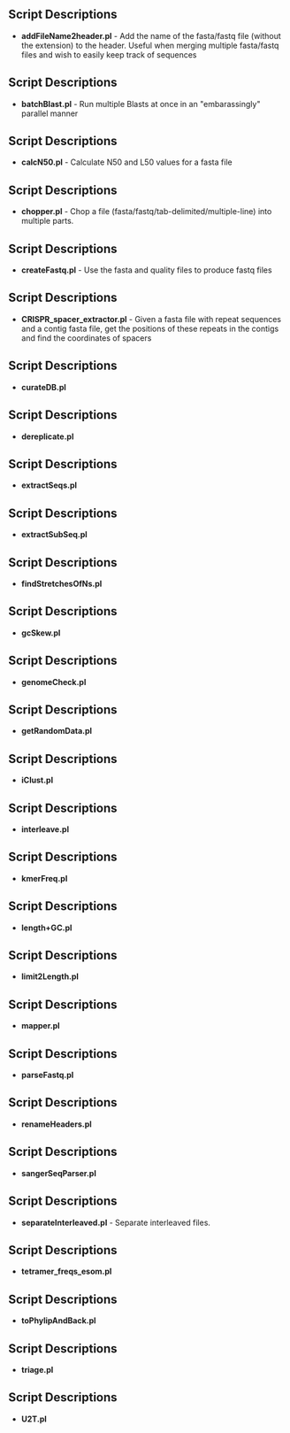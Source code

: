 ## Script Descriptions
* **addFileName2header.pl**	-	Add the name of the fasta/fastq file (without the extension) to the header. Useful when merging multiple fasta/fastq files and wish to easily keep track of sequences
## Script Descriptions
* **batchBlast.pl**	-	Run multiple Blasts at once in an "embarassingly" parallel manner
## Script Descriptions
* **calcN50.pl**	-	Calculate N50 and L50 values for a fasta file
## Script Descriptions
* **chopper.pl**	-	Chop a file (fasta/fastq/tab-delimited/multiple-line) into multiple parts.
## Script Descriptions
* **createFastq.pl**	-	Use the fasta and quality files to produce fastq files
## Script Descriptions
* **CRISPR\_spacer\_extractor.pl**	-	Given a fasta file with repeat sequences and a contig fasta file, get the positions of these repeats in the contigs and find the coordinates of spacers
## Script Descriptions
* **curateDB.pl**	
## Script Descriptions
* **dereplicate.pl**	
## Script Descriptions
* **extractSeqs.pl**	
## Script Descriptions
* **extractSubSeq.pl**	
## Script Descriptions
* **findStretchesOfNs.pl**	
## Script Descriptions
* **gcSkew.pl**	
## Script Descriptions
* **genomeCheck.pl**	
## Script Descriptions
* **getRandomData.pl**	
## Script Descriptions
* **iClust.pl**	
## Script Descriptions
* **interleave.pl**	
## Script Descriptions
* **kmerFreq.pl**	
## Script Descriptions
* **length+GC.pl**	
## Script Descriptions
* **limit2Length.pl**	
## Script Descriptions
* **mapper.pl**	
## Script Descriptions
* **parseFastq.pl**	
## Script Descriptions
* **renameHeaders.pl**	
## Script Descriptions
* **sangerSeqParser.pl**	
## Script Descriptions
* **separateInterleaved.pl**	-	Separate interleaved files.
## Script Descriptions
* **tetramer\_freqs\_esom.pl**	
## Script Descriptions
* **toPhylipAndBack.pl**	
## Script Descriptions
* **triage.pl**	
## Script Descriptions
* **U2T.pl**	
